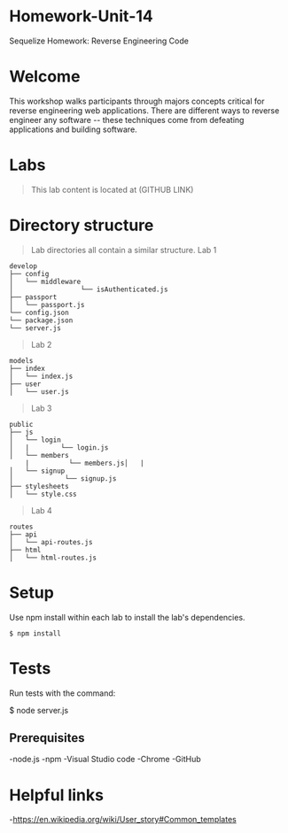 # Homework-Unit-14 
Sequelize Homework: Reverse Engineering Code

# Welcome

This workshop walks participants through majors concepts critical for reverse engineering web applications. There are different ways to reverse engineer any software -- these techniques come from defeating applications and building software.

# Labs

> This lab content is located at (GITHUB LINK)

# Directory structure
> Lab directories all contain a similar structure.
Lab 1
```
develop
├── config
│   └── middleware
│                 └── isAuthenticated.js           
├── passport
│   └── passport.js
└── config.json
└── package.json
└── server.js
```
> Lab 2
```
models
├── index
│   └── index.js        
├── user
│   └── user.js
```
> Lab 3
```
public
├── js
│   └── login       
│   |        └── login.js
│   └── members
    |          └── members.js│   |        
│   └── signup
│             └── signup.js
├── stylesheets
│   └── style.css
```
> Lab 4
```
routes
├── api
│   └── api-routes.js        
├── html
│   └── html-routes.js
```
# Setup
Use npm install within each lab to install the lab's dependencies.
```
$ npm install
```
# Tests
Run tests with the command:

$ node server.js

## Prerequisites
-node.js
-npm
-Visual Studio code
-Chrome
-GitHub

# Helpful links
-https://en.wikipedia.org/wiki/User_story#Common_templates
